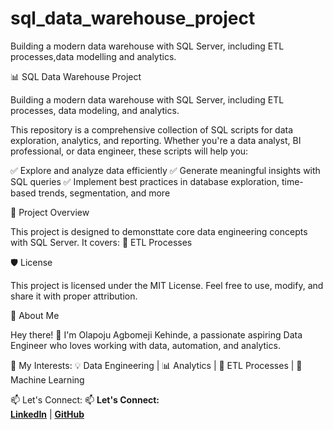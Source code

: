 # sql_data_warehouse_project
Building a modern data warehouse with SQL Server, including ETL processes,data modelling and analytics.

📊 SQL Data Warehouse Project


Building a modern data warehouse with SQL Server, including ETL processes, data modeling, and analytics.

This repository is a comprehensive collection of SQL scripts for data exploration, analytics, and reporting. Whether you're a data analyst, BI professional, or data engineer, these scripts will help you:

✅ Explore and analyze data efficiently
✅ Generate meaningful insights with SQL queries
✅ Implement best practices in database exploration, time-based trends, segmentation, and more

🚀 Project Overview

This project is designed to demonsttate core data engineering concepts with SQL Server. It covers: 
📌 ETL Processes


🛡️ License

This project is licensed under the MIT License. Feel free to use, modify, and share it with proper attribution.


🌟 About Me

Hey there! 👋 I'm Olapoju Agbomeji Kehinde, a passionate aspiring Data Engineer who loves working with data, automation, and analytics.

📌 My Interests:
💡 Data Engineering | 📊 Analytics | 🔄 ETL Processes | 🚀 Machine Learning

📫 Let's Connect:
📫 **Let's Connect:**  
[**LinkedIn**](https://linkedin.com/olapoju-agbomeji) | [**GitHub**](https://github.com/Codewithkenny)





